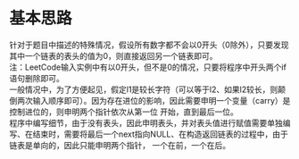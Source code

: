 # 基本思路
针对于题目中描述的特殊情况，假设所有数字都不会以0开头（0除外），只要发现其中一个链表的表头的值为0，则直接返回另一个链表即可。<br>
注：LeetCode输入实例中有以0开头，但不是0的情况，只要将程序中开头两个if语句删除即可。<br>
一般情况中，为了方便起见，假定l1是较长字符（可以等于l2、如果l2较长，则颠倒两次输入顺序即可）。因为存在进位的影响，因此需要申明一个变量（carry）是控制进位的，则申明两个指针依次从第一位
开始，直到最后一位。<br>
程序中编写细节，由于没有表头，因此申明表头，并对表头值进行赋值需要单独编写、在结束时，需要将最后一个next指向NULL、在构造返回链表的过程中，由于链表是单向的，因此只能申明两个指针，
一个在前，一个在后。
